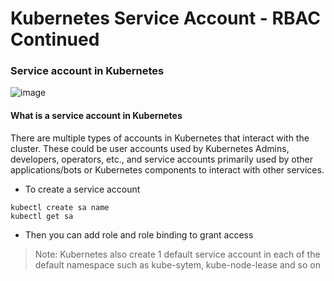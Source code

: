 
# Kubernetes Service Account - RBAC Continued

### Service account in Kubernetes

![image](https://github.com/user-attachments/assets/7fec4f33-1643-4533-be5a-10a6b305d14c)


#### What is a service account in Kubernetes

There are multiple types of accounts in Kubernetes that interact with the cluster. These could be user accounts used by Kubernetes Admins, developers, operators, etc., and service accounts primarily used by other applications/bots or Kubernetes components to interact with other services.

- To create a service account 
```
kubectl create sa name
kubectl get sa
```

- Then you can add role and role binding to grant access

>Note: Kubernetes also create 1 default service account in each of the default namespace such as kube-sytem, kube-node-lease and so on